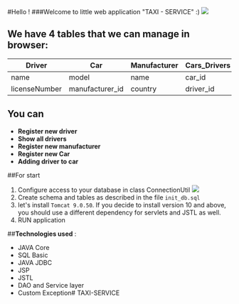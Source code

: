 #Hello ! 
###Welcome to little web application "TAXI - SERVICE"   :)
![](https://image.freepik.com/free-vector/taxi-service-logo-template_1057-4799.jpg)
## We have 4 tables that we can manage in browser:
Driver | Car | Manufacturer | Cars_Drivers
--- | --- | --- | ---
name | model | name | car_id
licenseNumber | manufacturer_id | country | driver_id

## You can
- **Register new driver**
- **Show all drivers**
- **Register new manufacturer**
- **Register new Car**
- **Adding driver to car**

##For start 
1. Configure access to your database in class ConnectionUtil ![](https://i.imgur.com/6xASjwX.png)
2. Create schema and tables as described in the file `init_db.sql`
3. let's install `Tomcat 9.0.50`. If you decide to install version 10 and above, you should use a different dependency for servlets and JSTL as well.
4. RUN application

##**Technologies used** :
- JAVA Core
- SQL Basic
- JAVA JDBC
- JSP
- JSTL
- DAO and Service layer
- Custom Exception# TAXI-SERVICE
